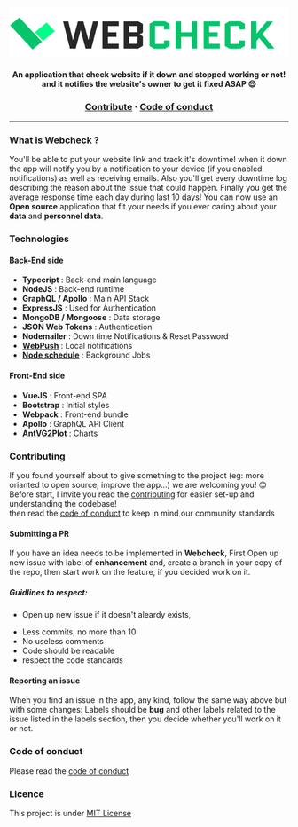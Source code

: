 <br>
<br>
<br>
<p align="center">
  <img src="https://github.com/mouadTaoussi/webcheck/blob/master/wc-front-end/src/assets/LogoOfReadme.svg"/>
</p>
<!-- <p align="center">
  <img src="https://github.com/mouadTaoussi/webcheck/blob/master/wc-front-end/src/assets/DashboardPreviewOfReadme.svg"/>
</p> -->

<h4 align="center">
	<strong>An application that check website if it down and stopped working or not!<br> and it notifies the website's owner to get it fixed ASAP 😎</strong>
</h4>

<h3 align="center">
  <a href="https://github.com/mouadTaoussi/webcheck/blob/master/CONTRIBUTING.md">Contribute</a>
  <span> · </span>
  <a href="https://github.com/mouadTaoussi/webcheck/blob/master/CODE_OF_CONDUCT.md">Code of conduct</a>
</h3>

---

### What is Webcheck ?
You'll be able to put your website link and track it's downtime! when it down the app will notify you by a notification to your device (if you enabled notifications) as well as receiving emails.
Also you'll get every downtime log describing the reason about the issue that could happen.
Finally you get the average response time each day during last 10 days!
You can now use an **Open source** application that fit your needs if you ever caring about your **data** and **personnel data**.

### Technologies
#### Back-End side
- **Typecript** : Back-end main language
- **NodeJS** : Back-end runtime
- **GraphQL / Apollo** : Main API Stack
- **ExpressJS** : Used for Authentication
- **MongoDB / Mongoose** : Data storage
- **JSON Web Tokens** : Authentication
- **Nodemailer** : Down time Notifications & Reset Password
- **[WebPush](https://github.com/web-push-libs/web-push)** : Local notifications
- **[Node schedule](https://github.com/node-schedule/node-schedule)** : Background Jobs
#### Front-End side
- **VueJS** : Front-end SPA
- **Bootstrap** : Initial styles
- **Webpack** : Front-end bundle
- **Apollo** : GraphQL API Client
- **[AntVG2Plot](https://g2plot.antv.vision/)** : Charts

### Contributing
If you found yourself about to give something to the project (eg: more orianted to open source, improve the app...) we are welcoming you! 😊<br />
Before start, I invite you read the [contributing](https://github.com/mouadTaoussi/webcheck/blob/master/CONTRIBUTING.md) for easier set-up and understanding the codebase!<br />
then read the [code of conduct](https://github.com/mouadTaoussi/webcheck/blob/master/CODE_OF_CONDUCT.md) to keep in mind our community standards
#### Submitting a PR
If you have an idea needs to be implemented in **Webcheck**, First Open up new issue with label of **enhancement** and, create a branch in your copy of the repo, then start work on the feature, if you decided work on it.

##### Guidlines to respect:
- Open up new issue if it doesn't aleardy exists,
<!-- - If any similar PR already exists, mention it, -->
- Less commits, no more than 10
- No useless comments
- Code should be readable
- respect the code standards

#### Reporting an issue
When you find an issue in the app, any kind, follow the same way above but with some changes:
Labels should be **bug** and other labels related to the issue listed in the labels section, then you decide whether you'll work on it or not. 

### Code of conduct 
Please read the [code of conduct](https://github.com/mouadTaoussi/webcheck/blob/main/CODE_OF_CONDUCT.md)

### Licence
This project is under [MIT License](https://github.com/mouadTaoussi/webcheck/blob/master/LICENSE)
